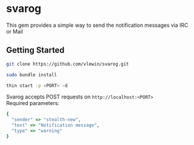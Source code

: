# svarog

This gem provides a simple way to send the notification messages via IRC or Mail

## Getting Started  
```bash
git clone https://github.com/vlewin/svarog.git

sudo bundle install  

thin start -p <PORT> -d 
``` 


Svarog accepts POST requests on `http://localhost:<PORT>`  
Required parameters:
```ruby
{ 
  "sender" => "stealth-new", 
  "text" => "Notification message", 
  "type" => "warning"
}
```  
